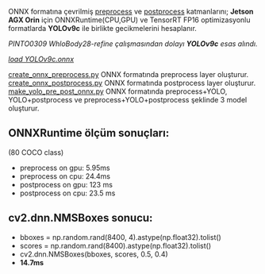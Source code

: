 ONNX formatına çevrilmiş [preprocess](create_onnx_preprocess.py) ve [postprocess](create_onnx_postprocess.py) katmanlarını; **Jetson AGX Orin** için ONNXRuntime(CPU,GPU) ve TensorRT FP16 optimizasyonlu formatlarda **YOLOv9c** ile birlikte gecikmelerini hesaplanır.

*PINTO0309 WhloBody28-refine çalışmasından dolayı **YOLOv9c** esas alındı.*

*[load YOLOv9c.onnx](https://drive.google.com/drive/folders/1Y4fIZ2RIcwwvMGylCMhVJTgsWY8OH8LE?usp=drive_link)*

[create_onnx_preprocess.py](create_onnx_preprocess.py) ONNX formatında preprocess layer oluşturur.\
[create_onnx_postprocess.py](create_onnx_postprocess.py) ONNX formatında postprocess layer oluşturur.\
[make_yolo_pre_post_onnx.py](make_yolo_pre_post_onnx.py) ONNX formatında preprocess+YOLO, YOLO+postprocess ve preprocess+YOLO+postprocess şeklinde 3 model oluşturur.


## ONNXRuntime ölçüm sonuçları:
(80 COCO class)
- preprocess on gpu: 5.95ms
- preprocess on cpu: 24.4ms
- postprocess on gpu: 123 ms
- postprocess on cpu: 23.5 ms

## cv2.dnn.NMSBoxes sonucu:
- bboxes = np.random.rand(8400, 4).astype(np.float32).tolist()
- scores = np.random.rand(8400).astype(np.float32).tolist()
- cv2.dnn.NMSBoxes(bboxes, scores, 0.5, 0.4)
- **14.7ms**


